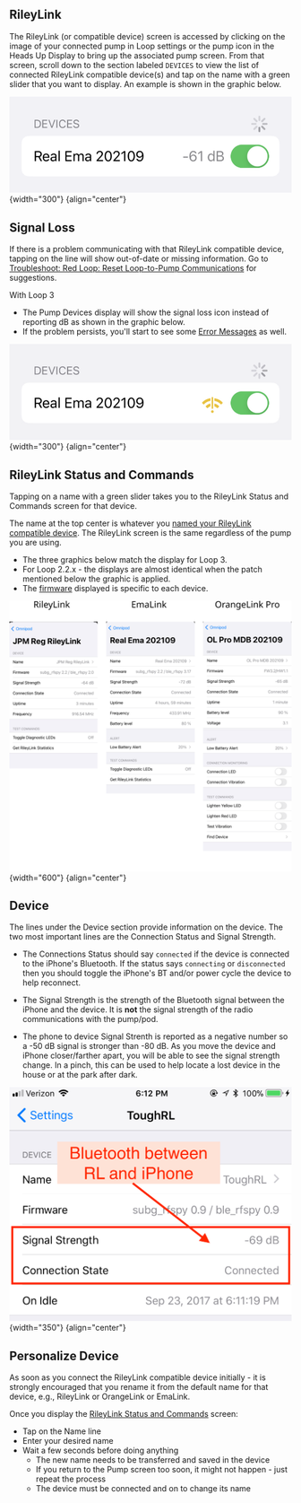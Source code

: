 ## RileyLink

The RileyLink (or compatible device) screen is accessed by clicking on the image of your connected pump in Loop settings or the pump icon in the Heads Up Display to bring up the associated pump screen. From that screen, scroll down to the section labeled `DEVICES` to view the list of connected RileyLink compatible device(s) and tap on the name with a green slider that you want to display. An example is shown in the graphic below.

![rileylink display with good comms](img/pod-rl-comms-good.svg){width="300"}
{align="center"}

## Signal Loss

If there is a problem communicating with that RileyLink compatible device, tapping on the line will show out-of-date or missing information. Go to [Troubleshoot: Red Loop: Reset Loop-to-Pump Communications](../troubleshooting/red-loop.md#reset-loop-to-pump-communications) for suggestions.

With Loop 3

* The Pump Devices display will show the signal loss icon instead of reporting dB as shown in the graphic below. 
* If the problem persists, you'll start to see some [Error Messages](displays-v3.md#error-messages) as well.

![rileylink display with bad comms](img/pod-rl-comms-bad.svg){width="300"}
{align="center"}

## RileyLink Status and Commands

Tapping on a name with a green slider takes you to the RileyLink Status and Commands screen for that device.

The name at the top center is whatever you [named your RileyLink compatible device](#personalize-device). The RileyLink screen is the same regardless of the pump you are using.

* The three graphics below match the display for Loop 3. 
* For Loop 2.2.x - the displays are almost identical when the patch mentioned below the graphic is applied.
* The [firmware](../faqs/rileylink-faqs.md#firmware-version) displayed is specific to each device. 


![example rileylink screens for riley, ema, orange for loop 3](img/rl-comp-loop-3.svg){width="600"}
{align="center"}

## Device

The lines under the Device section provide information on the device. The two most important lines are the Connection Status and Signal Strength.

* The Connections Status should say `connected` if the device is connected to the iPhone's Bluetooth. If the status says `connecting` or `disconnected` then you should toggle the iPhone's BT and/or power cycle the device to help reconnect.

* The Signal Strength is the strength of the Bluetooth signal between the iPhone and the device.  It is **not** the signal strength of the radio communications with the pump/pod.  

* The phone to device Signal Strenth is reported as a negative number so a -50&nbsp;dB signal is stronger than -80&nbsp;dB. As you move the device and iPhone closer/farther apart, you will be able to see the signal strength change. In a pinch, this can be used to help locate a lost device in the house or at the park after dark.

![img/RL_bt.jpg](img/RL_bt.jpg){width="350"}
{align="center"}

## Personalize Device

As soon as you connect the RileyLink compatible device initially - it is strongly encouraged that you rename it from the default name for that device, e.g., RileyLink or OrangeLink or EmaLink.

Once you display the [RileyLink Status and Commands](#rileylink-status-and-commands) screen:

* Tap on the Name line
* Enter your desired name
* Wait a few seconds before doing anything
    * The new name needs to be transferred and saved in the device
    * If you return to the Pump screen too soon, it might not happen - just repeat the process
    * The device must be connected and on to change its name
